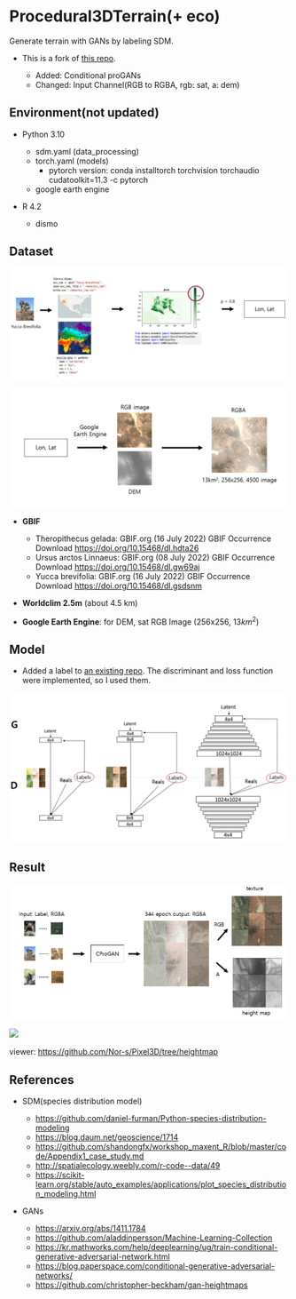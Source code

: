 # **Procedural3DTerrain**(+ eco)

Generate terrain with GANs by labeling SDM.

-   This is a fork of [this repo](https://github.com/Panagiotou/Procedural3DTerrain).

    -   Added: Conditional proGANs
    -   Changed: Input Channel(RGB to RGBA, rgb: sat, a: dem)

## **Environment(not updated)**

-   Python 3.10

    -   sdm.yaml (data_processing)
    -   torch.yaml (models)
        -   pytorch version: conda installtorch torchvision torchaudio cudatoolkit=11.3 -c pytorch
    -   google earth engine

-   R 4.2
    -   dismo

## **Dataset**

![](./Media/data1.png)

![](./Media/data2.png)

-   **GBIF**

    -   Theropithecus gelada: GBIF.org (16 July 2022) GBIF Occurrence Download https://doi.org/10.15468/dl.hdta26
    -   Ursus arctos Linnaeus: GBIF.org (08 July 2022) GBIF Occurrence Download https://doi.org/10.15468/dl.gw69aj
    -   Yucca brevifolia: GBIF.org (16 July 2022) GBIF Occurrence Download https://doi.org/10.15468/dl.gsdsnm

-   **Worldclim 2.5m** (about 4.5 km)
-   **Google Earth Engine**: for DEM, sat RGB Image (256x256, $13km^2$)

## **Model**

-   Added a label to [an existing repo](https://github.com/Panagiotou/Procedural3DTerrain). The discriminant and loss function were implemented, so I used them.

![](./Media/model.png)

## **Result**

![](./Media/output.png)

![](https://github.com/Nor-s/Pixel3D/raw/heightmap/screenshot/88903.gif)

viewer: https://github.com/Nor-s/Pixel3D/tree/heightmap

## **References**

-   SDM(species distribution model)

    -   https://github.com/daniel-furman/Python-species-distribution-modeling
    -   https://blog.daum.net/geoscience/1714
    -   https://github.com/shandongfx/workshop_maxent_R/blob/master/code/Appendix1_case_study.md
    -   http://spatialecology.weebly.com/r-code--data/49
    -   https://scikit-learn.org/stable/auto_examples/applications/plot_species_distribution_modeling.html

-   GANs
    -   https://arxiv.org/abs/1411.1784
    -   https://github.com/aladdinpersson/Machine-Learning-Collection
    -   https://kr.mathworks.com/help/deeplearning/ug/train-conditional-generative-adversarial-network.html
    -   https://blog.paperspace.com/conditional-generative-adversarial-networks/
    -   https://github.com/christopher-beckham/gan-heightmaps
